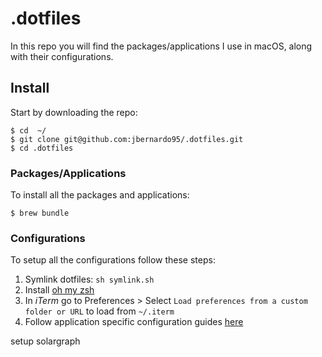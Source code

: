 .dotfiles
==========

In this repo you will find the packages/applications I use in macOS, along with their configurations.

## Install 

Start by downloading the repo:

```
$ cd  ~/
$ git clone git@github.com:jbernardo95/.dotfiles.git
$ cd .dotfiles
```

### Packages/Applications

To install all the packages and applications:

```
$ brew bundle 
```

### Configurations

To setup all the configurations follow these steps:

1. Symlink dotfiles: `sh symlink.sh`
2. Install [oh my zsh](https://github.com/robbyrussell/oh-my-zsh)
3. In *iTerm* go to Preferences > Select `Load preferences from a custom folder or URL` to load from `~/.iterm`
4. Follow application specific configuration guides [here](config)

setup solargraph



